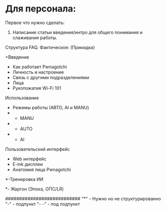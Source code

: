 # Для персонала:

Первое что нужно сделать:

1. Написание статьи введения/интро для общего понимания и слаживания работы.

Структура FAQ. Фактическое: (Прикидка)

\+Введение

* Как работает Pwnagotchi
* Личность и настроение
* Связь с другими подразделениями
* Лица
* Рукопожатия Wi-Fi 101

Использование

* Режимы работы (АВТО, AI и MANU)
*
  * MANU
*
  * AUTO
*
  * AI

Пользовательский интерфейс

* Web интерфейс
* E-ink дисплеи
* Анатомия лица Pwnagotchi

\*-Тренировка ИИ

\*- Жаргон (Эпоха, ОПС/LR)

\########################### "\*" - Нужно но не структурированно "-" - подпункт "- -" - под подпункт
